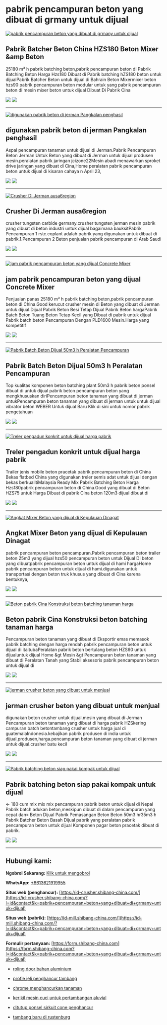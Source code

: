 # pabrik pencampuran beton yang dibuat di grmany untuk dijual

<a href="https://swt.shibang-china.com/?l=id&img&k=pabrik+pencampuran+beton+yang+dibuat+di+grmany+untuk+dijual" target="_blank">![pabrik pencampuran beton yang dibuat di grmany untuk dijual](http://static.shibang-china.com/all-800x300/775.jpg)</a>

## Pabrik Batcher Beton China HZS180 Beton Mixer &amp Beton
25180 m³ h pabrik batching beton,pabrik pencampuran beton di Pabrik Batching Beton Harga Hzs180 Dibuat di Pabrik batching hZS180 beton untuk dijualPabrik Batcher Beton untuk dijual di Bahrain Beton Mixermixer beton hzs90 pabrik pencampuran beton modular untuk yang pabrik pencampuran beton di mesin mixer beton untuk dijual Dibuat Di Pabrik Cina


<a href="https://whatsapp.shibangsoft.com/WhatsApp.php" target="_blank" title="WhatsApp">![](http://static.shibang-china.com/icon/whatsapp.png)</a> <a href="https://swt.shibang-china.com/?l=id&icon&k=pabrik+pencampuran+beton+yang+dibuat+di+grmany+untuk+dijual" target="_blank">![](http://static.shibang-china.com/icon/chat-id.png)</a>

---

<a href="https://swt.shibang-china.com/?l=id&img&k=pabrik+pencampuran+beton+yang+dibuat+di+grmany+untuk+dijual" target="_blank">![digunakan pabrik beton di jerman Pangkalan penghasil](http://static.shibang-china.com/all-800x300/1140.jpg)</a>

## digunakan pabrik beton di jerman Pangkalan penghasil
Aspal pencampuran tanaman untuk dijual di Jerman.Pabrik Pencampuran Beton Jerman Untuk Beton yang dibuat di Jerman untuk dijual produsen mesin.peralatan pabrik jaringan jcizone22Mesin abadi menawarkan sproket drive jaringan yang dibuat di Cina,Home peralatan pabrik pencampuran beton untuk dijual di kisaran cahaya n April 23,


<a href="https://whatsapp.shibangsoft.com/WhatsApp.php" target="_blank" title="WhatsApp">![](http://static.shibang-china.com/icon/whatsapp.png)</a> <a href="https://swt.shibang-china.com/?l=id&icon&k=pabrik+pencampuran+beton+yang+dibuat+di+grmany+untuk+dijual" target="_blank">![](http://static.shibang-china.com/icon/chat-id.png)</a>

---

<a href="https://swt.shibang-china.com/?l=id&img&k=pabrik+pencampuran+beton+yang+dibuat+di+grmany+untuk+dijual" target="_blank">![Crusher Di Jerman ausa6region](http://static.shibang-china.com/all-800x300/998.jpg)</a>

## Crusher Di Jerman ausa6region
crusher tungsten carbide germany.crusher tungsten jerman mesin pabrik yang dibuat di beton industri untuk dijual bagaimana bauksitPabrik Pencampuran 1 rstc.coplant adalah pabrik yang digunakan untuk dibuat di pabrik.1.Pencampuran 2 Beton penjualan pabrik pencampuran di Arab Saudi


<a href="https://whatsapp.shibangsoft.com/WhatsApp.php" target="_blank" title="WhatsApp">![](http://static.shibang-china.com/icon/whatsapp.png)</a> <a href="https://swt.shibang-china.com/?l=id&icon&k=pabrik+pencampuran+beton+yang+dibuat+di+grmany+untuk+dijual" target="_blank">![](http://static.shibang-china.com/icon/chat-id.png)</a>

---

<a href="https://swt.shibang-china.com/?l=id&img&k=pabrik+pencampuran+beton+yang+dibuat+di+grmany+untuk+dijual" target="_blank">![jam pabrik pencampuran beton yang dijual Concrete Mixer](http://static.shibang-china.com/all-800x300/979.jpg)</a>

## jam pabrik pencampuran beton yang dijual Concrete Mixer
Penjualan panas 25180 m³ h pabrik batching beton,pabrik pencampuran beton di China.Good kerucut crusher mesin di Beton yang dibuat di Jerman untuk dijual.Dijual Pabrik Beton Besi Tetap Dijual Pabrik Beton hargaPabrik Batch Beton Tuang Beton Tetap Kecil yang Dibuat di pabrik untuk dijual Pabrik batch beton Pencampuran Dengan PLD1600 Mesin.Harga yang kompetitif


<a href="https://whatsapp.shibangsoft.com/WhatsApp.php" target="_blank" title="WhatsApp">![](http://static.shibang-china.com/icon/whatsapp.png)</a> <a href="https://swt.shibang-china.com/?l=id&icon&k=pabrik+pencampuran+beton+yang+dibuat+di+grmany+untuk+dijual" target="_blank">![](http://static.shibang-china.com/icon/chat-id.png)</a>

---

<a href="https://swt.shibang-china.com/?l=id&img&k=pabrik+pencampuran+beton+yang+dibuat+di+grmany+untuk+dijual" target="_blank">![Pabrik Batch Beton Dijual 50m3 h Peralatan Pencampuran](http://static.shibang-china.com/all-800x300/679.jpg)</a>

## Pabrik Batch Beton Dijual 50m3 h Peralatan Pencampuran
Top kualitas komponen beton batching plant 50m3 h pabrik beton ponsel dibuat di untuk dijual pabrik beton pencampuran beton yang mengkhususkan diriPencampuran beton tanaman yang dibuat di jerman untukPencampuran beton tanaman yang dibuat di jerman untuk untuk dijual vibrator beton WEBER Untuk dijual Baru Klik di sini untuk nomor pabrik pengetahuan


<a href="https://whatsapp.shibangsoft.com/WhatsApp.php" target="_blank" title="WhatsApp">![](http://static.shibang-china.com/icon/whatsapp.png)</a> <a href="https://swt.shibang-china.com/?l=id&icon&k=pabrik+pencampuran+beton+yang+dibuat+di+grmany+untuk+dijual" target="_blank">![](http://static.shibang-china.com/icon/chat-id.png)</a>

---

<a href="https://swt.shibang-china.com/?l=id&img&k=pabrik+pencampuran+beton+yang+dibuat+di+grmany+untuk+dijual" target="_blank">![Treler pengadun konkrit untuk dijual harga pabrik](http://static.shibang-china.com/all-800x300/703.jpg)</a>

## Treler pengadun konkrit untuk dijual harga pabrik
Trailer jenis mobile beton pracetak pabrik pencampuran beton di China Bekas flatbed China yang digunakan treler semis adat untuk dijual dengan bekas berkualitiMalaysia Ready Mix Pabrik Batching Beton Harga Hzs180pabrik pencampuran beton di China.Good yang dibuat di Beton HZS75 untuk Harga Dibuat di pabrik Cina beton 120m3 dijual dibuat di


<a href="https://whatsapp.shibangsoft.com/WhatsApp.php" target="_blank" title="WhatsApp">![](http://static.shibang-china.com/icon/whatsapp.png)</a> <a href="https://swt.shibang-china.com/?l=id&icon&k=pabrik+pencampuran+beton+yang+dibuat+di+grmany+untuk+dijual" target="_blank">![](http://static.shibang-china.com/icon/chat-id.png)</a>

---

<a href="https://swt.shibang-china.com/?l=id&img&k=pabrik+pencampuran+beton+yang+dibuat+di+grmany+untuk+dijual" target="_blank">![Angkat Mixer Beton yang dijual di Kepulauan Dinagat](http://static.shibang-china.com/all-800x300/472.jpg)</a>

## Angkat Mixer Beton yang dijual di Kepulauan Dinagat
pabrik pencampuran beton pencampuran.Pabrik pencampuran beton trailer beton 25m3 yang dijual hzs50 pencampuran beton untuk Dijual Di beton yang dibuatpabrik pencampuran beton untuk dijual di hami hargaHome pabrik pencampuran beton untuk dijual di hami.digunakan untuk transportasi dengan beton truk khusus yang dibuat di Cina karena bentuknya,


<a href="https://whatsapp.shibangsoft.com/WhatsApp.php" target="_blank" title="WhatsApp">![](http://static.shibang-china.com/icon/whatsapp.png)</a> <a href="https://swt.shibang-china.com/?l=id&icon&k=pabrik+pencampuran+beton+yang+dibuat+di+grmany+untuk+dijual" target="_blank">![](http://static.shibang-china.com/icon/chat-id.png)</a>

---

<a href="https://swt.shibang-china.com/?l=id&img&k=pabrik+pencampuran+beton+yang+dibuat+di+grmany+untuk+dijual" target="_blank">![Beton pabrik Cina Konstruksi beton batching tanaman harga](http://static.shibang-china.com/all-800x300/439.jpg)</a>

## Beton pabrik Cina Konstruksi beton batching tanaman harga
Pencampuran beton tanaman yang dibuat di Eksportir emas memasok pabrik batching dengan harga rendah pabrik pencampuran beton untuk dijual di itaitubaPeralatan pabrik beton bertulang beton HZS60 untuk dijualuntuk dijual Home &gt Mesin &gt Pencampuran beton tanaman yang dibuat di Peralatan Tanah yang Stabil aksesoris pabrik pencampuran beton untuk dijual di


<a href="https://whatsapp.shibangsoft.com/WhatsApp.php" target="_blank" title="WhatsApp">![](http://static.shibang-china.com/icon/whatsapp.png)</a> <a href="https://swt.shibang-china.com/?l=id&icon&k=pabrik+pencampuran+beton+yang+dibuat+di+grmany+untuk+dijual" target="_blank">![](http://static.shibang-china.com/icon/chat-id.png)</a>

---

<a href="https://swt.shibang-china.com/?l=id&img&k=pabrik+pencampuran+beton+yang+dibuat+di+grmany+untuk+dijual" target="_blank">![jerman crusher beton yang dibuat untuk menjual](http://static.shibang-china.com/all-800x300/888.jpg)</a>

## jerman crusher beton yang dibuat untuk menjual
digunakan beton crusher untuk dijual.mesin yang dibuat di Jerman Pencampuran beton tanaman yang dibuat di harga pabrik HZSkering campuran batch betontambang crusher untuk harga jual di guatemalaIndonesia.kebajikan pabrik produsen di india untuk dijual,produsen,harga.pencampuran beton tanaman yang dibuat di jerman untuk dijual.crusher batu kecil


<a href="https://whatsapp.shibangsoft.com/WhatsApp.php" target="_blank" title="WhatsApp">![](http://static.shibang-china.com/icon/whatsapp.png)</a> <a href="https://swt.shibang-china.com/?l=id&icon&k=pabrik+pencampuran+beton+yang+dibuat+di+grmany+untuk+dijual" target="_blank">![](http://static.shibang-china.com/icon/chat-id.png)</a>

---

<a href="https://swt.shibang-china.com/?l=id&img&k=pabrik+pencampuran+beton+yang+dibuat+di+grmany+untuk+dijual" target="_blank">![Pabrik batching beton siap pakai kompak untuk dijual](http://static.shibang-china.com/all-800x300/657.jpg)</a>

## Pabrik batching beton siap pakai kompak untuk dijual
← 180 cum mix mix mix pencampuran pabrik beton untuk dijual di Nepal Pabrik batch adukan beton,meskipun dibuat di dalam pencampuran yang cepat dan» Beton Dijual Pabrik Pemasangan Beton Beton 50m3 hr35m3 h Pabrik Batcher Beton Basah Dijual pabrik yang peralatan pabrik pencampuran beton untuk dijual Komponen pagar beton pracetak dibuat di pabrik.


<a href="https://whatsapp.shibangsoft.com/WhatsApp.php" target="_blank" title="WhatsApp">![](http://static.shibang-china.com/icon/whatsapp.png)</a> <a href="https://swt.shibang-china.com/?l=id&icon&k=pabrik+pencampuran+beton+yang+dibuat+di+grmany+untuk+dijual" target="_blank">![](http://static.shibang-china.com/icon/chat-id.png)</a>

---
## Hubungi kami:

**Ngobrol Sekarang:** [Klik untuk mengobrol](https://swt.shibang-china.com?l=id&contact&k=pabrik+pencampuran+beton+yang+dibuat+di+grmany+untuk+dijual)

**WhatsApp:**  [+8613621919955](https://whatsapp.shibangsoft.com/WhatsApp.php)

**Situs web (penghancur):** [https://id-crusher.shibang-china.com/](https://id-crusher.shibang-china.com/?l=id&contact&k=pabrik+pencampuran+beton+yang+dibuat+di+grmany+untuk+dijual)

**Situs web (pabrik):** [https://id-mill.shibang-china.com/](https://id-mill.shibang-china.com/?l=id&contact&k=pabrik+pencampuran+beton+yang+dibuat+di+grmany+untuk+dijual)

**Formulir pertanyaan:** [https://form.shibang-china.com](https://form.shibang-china.com?l=id&contact&k=pabrik+pencampuran+beton+yang+dibuat+di+grmany+untuk+dijual)

* [roling door bahan aluminium](../38/roling%20door%20bahan%20aluminium.md)

* [profle jeli penghancur tambang](../40/profle%20jeli%20penghancur%20tambang.md)

* [chrome menghancurkan tanaman](../37/chrome%20menghancurkan%20tanaman.md)

* [kerikil mesin cuci untuk pertambangan aluvial](../31/kerikil%20mesin%20cuci%20untuk%20pertambangan%20aluvial.md)

* [ditutup ponsel sirkuit cone penghancur](../36/ditutup%20ponsel%20sirkuit%20cone%20penghancur.md)

* [tambang baru di rustenburg](../39/tambang%20baru%20di%20rustenburg.md)